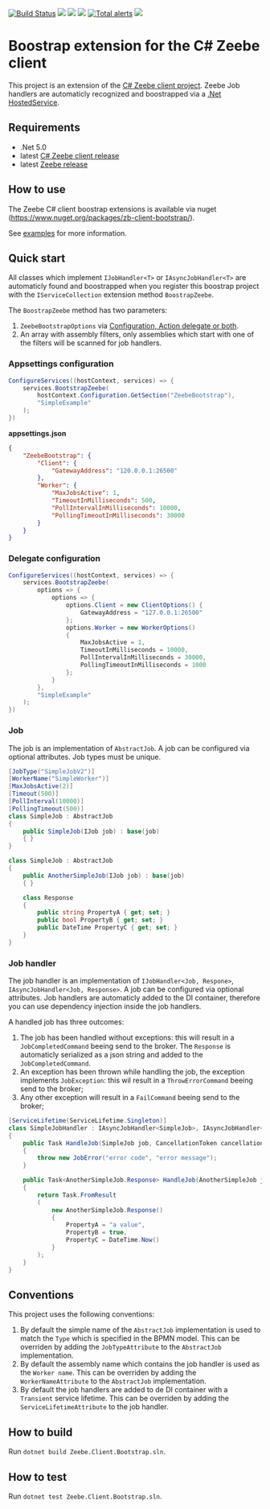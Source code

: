 [![Build Status](https://github.com/arjangeertsema/zeebe-client-csharp-bootstrap/actions/workflows/ci.yml/badge.svg)](https://github.com/arjangeertsema/zeebe-client-csharp-bootstrap/actions/workflows/ci.yml)
[![](https://img.shields.io/nuget/v/zb-client-bootstrap.svg)](https://www.nuget.org/packages/zb-client-bootstrap/) 
[![](https://img.shields.io/nuget/dt/zb-client-bootstrap)](https://www.nuget.org/stats/packages/zb-client-bootstrap?groupby=Version) 
[![](https://img.shields.io/github/license/arjangeertsema/zeebe-client-csharp-bootstrap.svg)](https://www.apache.org/licenses/LICENSE-2.0) 
[![Total alerts](https://img.shields.io/lgtm/alerts/g/arjangeertsema/zeebe-client-csharp-bootstrap.svg?logo=lgtm&logoWidth=18)](https://lgtm.com/projects/g/zeebe-io/zb-csharp-client/alerts/)
[![](https://img.shields.io/badge/Lifecycle-Proof%20of%20Concept-blueviolet)](https://github.com/Camunda-Community-Hub/community/blob/main/extension-lifecycle.md#proof-of-concept-)

# Boostrap extension for the C# Zeebe client

This project is an extension of the [C# Zeebe client project](https://github.com/camunda-community-hub/zeebe-client-csharp). Zeebe Job handlers are automaticly recognized and boostrapped via a [.Net HostedService](https://docs.microsoft.com/en-us/dotnet/architecture/microservices/multi-container-microservice-net-applications/background-tasks-with-ihostedservice).

## Requirements

* .Net 5.0
* latest [C# Zeebe client release](https://www.nuget.org/packages/zb-client/)
* latest [Zeebe release](https://github.com/zeebe-io/zeebe/releases/)

## How to use

The Zeebe C# client boostrap extensions is available via nuget (https://www.nuget.org/packages/zb-client-bootstrap/).

See [examples](./examples) for more information.

## Quick start

All classes which implement `IJobHandler<T>` or `IAsyncJobHandler<T>` are automaticly found and boostrapped when you register this boostrap project with the `IServiceCollection` extension method `BoostrapZeebe`.

The `BoostrapZeebe` method has two parameters:

1. `ZeebeBootstrapOptions` via [Configuration, Action delegate or both](https://docs.microsoft.com/en-us/dotnet/core/extensions/options-library-authors).
1. An array with assembly filters, only assemblies which start with one of the filters will be scanned for job handlers.

### Appsettings configuration

```csharp
ConfigureServices((hostContext, services) => {
    services.BootstrapZeebe(
        hostContext.Configuration.GetSection("ZeebeBootstrap"),
        "SimpleExample"
    );
})
```

**appsettings.json**

```json
{
    "ZeebeBootstrap": {
        "Client": {                
            "GatewayAddress": "120.0.0.1:26500"
        },
        "Worker": {
            "MaxJobsActive": 1,
            "TimeoutInMilliseconds": 500,
            "PollIntervalInMilliseconds": 10000,
            "PollingTimeoutInMilliseconds": 30000
        }
    }
}
```

### Delegate configuration

```csharp
ConfigureServices((hostContext, services) => {
    services.BootstrapZeebe(
        options => { 
            options => { 
                options.Client = new ClientOptions() {
                    GatewayAddress = "127.0.0.1:26500"
                };
                options.Worker = new WorkerOptions() 
                {
                    MaxJobsActive = 1,
                    TimeoutInMilliseconds = 10000,
                    PollIntervalInMilliseconds = 30000,
                    PollingTimeoutInMilliseconds = 1000
                };
            }
        },
        "SimpleExample"
    );
})
```

### Job

The job is an implementation of `AbstractJob`. A job can be configured via optional attributes. Job types must be unique.

```csharp
[JobType("SimpleJobV2")]
[WorkerName("SimpleWorker")]
[MaxJobsActive(2)]
[Timeout(500)]
[PollInterval(10000)]
[PollingTimeout(500)]
class SimpleJob : AbstractJob
{
    public SimpleJob(IJob job) : base(job)
    { }
}

class SimpleJob : AbstractJob
{
    public AnotherSimpleJob(IJob job) : base(job)
    { }

    class Response 
    {
        public string PropertyA { get; set; }
        public bool PropertyB { get; set; }
        public DateTime PropertyC { get; set; }
    }
}
```

### Job handler

The job handler is an implementation of `IJobHandler<Job, Respone>`, `IAsyncJobHandler<Job, Response>`. A job can be configured via optional attributes. Job handlers are automaticly added to the DI container, therefore you can use dependency injection inside the job handlers. 

A handled job has three outcomes:

1. The job has been handled without exceptions: this will result in a `JobCompletedCommand` beeing send to the broker. The `Response` is automaticly serialized as a json string and added to the `JobCompletedCommand`.
1. An exception has been thrown while handling the job, the exception implements `JobException`: this wil result in a `ThrowErrorCommand` beeing send to the broker;
1. Any other exception will result in a `FailCommand` beeing send to the broker;

```csharp
[ServiceLifetime(ServiceLifetime.Singleton)]
class SimpleJobHandler : IAsyncJobHandler<SimpleJob>, IAsyncJobHandler<AnotherSimpleJob, AnotherSimpleJob.Response>, 
{
    public Task HandleJob(SimpleJob job, CancellationToken cancellationToken)
    {  
        throw new JobError("error code", "error message");
    }

    public Task<AnotherSimpleJob.Response> HandleJob(AnotherSimpleJob job, CancellationToken cancellationToken)
    {  
        return Task.FromResult
        (
            new AnotherSimpleJob.Response() 
            {  
                PropertyA = "a value",
                PropertyB = true,
                PropertyC = DateTime.Now()
            }
        );
    }
}
```

## Conventions

This project uses the following conventions:

1. By default the simple name of the `AbstractJob` implementation is used to match the `Type` which is specified in the BPMN model. This can be overriden by adding the `JobTypeAttribute` to the `AbstractJob` implementation.
1. By default the assembly name which contains the job handler is used as the `Worker name`. This can be overriden by adding the `WorkerNameAttribute` to the `AbstractJob` implementation.
1. By default the job handlers are added to de DI container with a `Transient` service lifetime. This can be overriden by adding the `ServiceLifetimeAttribute` to the job handler.

## How to build

Run `dotnet build Zeebe.Client.Bootstrap.sln`.

## How to test

Run `dotnet test Zeebe.Client.Bootstrap.sln`.